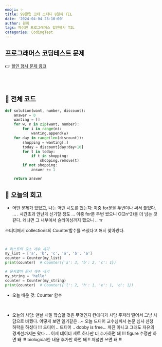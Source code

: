 ```yaml
---
emoji: ✨
title: 99클럽 코테 스터디 8일차 TIL
date: '2024-04-04 23:10:00'
author: 원희
tags: 파이썬 프로그래머스 할인행사 TIL
categories: CodingTest
---
```



## 프로그래머스 코딩테스트 문제
👉 [할인 행사 문제 링크](https://school.programmers.co.kr/learn/courses/30/lessons/131127)



<br>
<br>

## 🌱 전체 코드
```py
def solution(want, number, discount):
    answer = 0
    wanting = []
    for w, n in zip(want, number):
        for i in range(n):
            wanting.append(w)
    for day in range(len(discount)):
        shopping = wanting[:]
        today = discount[day:day+10]
        for t in today:
            if t in shopping:
                shopping.remove(t)
        if not shopping:
            answer += 1

    return answer

```

## 💬 오늘의 회고

- 어떤 문제가 있었고, 나는 어떤 시도를 했는지:
이중 for문을 두번이나 써서 풀었다. ... . 시간초과 안난게 신기할 정도 ... 
이중 for문 두번 썼으니 O(2n^2)을 더 넘는 것 같다. 왜냐면 그 내부에서 슬라이싱까지 했으니 .. ㅠ

스터디에서 collections의 Counter함수를 쓰셨다고 해서 찾아봤다.


<br>


```py
# 리스트의 요소 개수 세기
my_list = ['a', 'b', 'c', 'a', 'b', 'a']
counter = Counter(my_list)
print(counter)  # Counter({'a': 3, 'b': 2, 'c': 1})

# 문자열의 문자 개수 세기
my_string = 'hello'
counter = Counter(my_string)
print(counter)  # Counter({'l': 2, 'h': 1, 'e': 1, 'o': 1})
```

- 오늘 배운 것: Counter 함수


<br>

- 오늘의 사담:
맨날 내일 학습할 것은 무엇인지 칸에다가 사담 주저리 떨어서 그냥 사담으로 바꿨다. 
어떻게 보면 일기같은 ..~
오늘 드디어 교수님께서 논문 심사 신청 허락을 하셨다 !!!
드디어 .. 드디어 .. dobby is free... 
까진 아니고 그래도 자유의 경계선까지는 왔다 ...
이제 데이터 세트 하나만 더 추가하면 돼 !!!
figure 수정만 하면 돼 !!!
biological한 내용 추가만 하면 돼 !!
저널만 쓰면 돼 !!!


<br>
<br>









```toc

```
